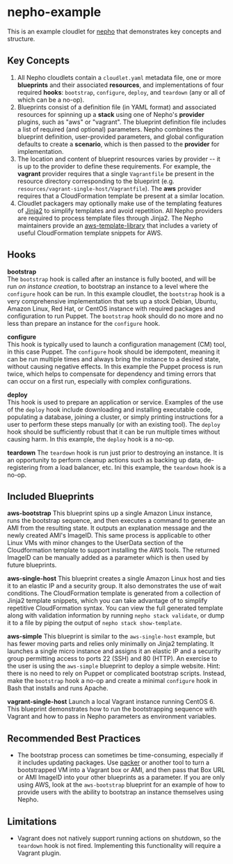 nepho-example
=============

This is an example cloudlet for [nepho](http://github.com/huit/nepho) that demonstrates key concepts and structure.

Key Concepts
------------
1. All Nepho cloudlets contain a `cloudlet.yaml` metadata file, one or more **blueprints** and their associated **resources**, and implementations of four required **hooks**: `bootstrap`, `configure`, `deploy`, and `teardown` (any or all of which can be a no-op).
2. Blueprints consist of a definition file (in YAML format) and associated resources for spinning up a **stack** using one of Nepho's **provider** plugins, such as "aws" or "vagrant".  The blueprint definition file includes a list of required (and optional) parameters.  Nepho combines the blueprint definition, user-provided parameters, and global configuration defaults to create a **scenario**, which is then passed to the **provider** for implementation.
3. The location and content of blueprint resources varies by provider -- it is up to the provider to define these requirements.  For example, the **vagrant** provider requires that a single `Vagrantfile` be present in the resource directory corresponding to the blueprint (e.g. `resources/vagrant-single-host/Vagrantfile`).  The **aws** provider requires that a CloudFormation template be present at a similar location.
4. Cloudlet packagers may optionally make use of the templating features of [Jinja2](http://jinja.pocoo.org/docs/) to simplify templates and avoid repetition.  All Nepho providers are required to process template files through Jinja2.  The Nepho maintainers provide an [aws-template-library](https://github.com/cloudlets/aws-template-library/) that includes a variety of useful CloudFormation template snippets for AWS.

Hooks
-----
**bootstrap**  
The `bootstrap` hook is called after an instance is fully booted, and will be run _on instance creation_, to bootstrap an instance to a level where the `configure` hook can be run.  In this example cloudlet, the `bootstrap` hook is a very comprehensive implementation that sets up a stock Debian, Ubuntu, Amazon Linux, Red Hat, or CentOS instance with required packages and configuration to run Puppet.  The `bootstrap` hook should do no more and no less than prepare an instance for the `configure` hook.

**configure**  
This hook is typically used to launch a configuration management (CM) tool, in this case Puppet.  The `configure` hook should be idempotent, meaning it can be run multiple times and always bring the instance to a desired state, without causing negative effects.  In this example the Puppet process is run twice, which helps to compensate for dependency and timing errors that can occur on a first run, especially with complex configurations.

**deploy**  
This hook is used to prepare an application or service. Examples of the use of the `deploy` hook include downloading and installing executable code, populating a database, joining a cluster, or simply printing instructions for a user to perform these steps manually (or with an existing tool).  The `deploy` hook should be sufficiently robust that it can be run multiple times without causing harm.  In this example, the `deploy` hook is a no-op.

**teardown**
The `teardown` hook is run just prior to destroying an instance.  It is an opportunity to perform cleanup actions such as backing up data, de-registering from a load balancer, etc.  Ini this example, the `teardown` hook is a no-op.

Included Blueprints
-------------------
**aws-bootstrap**
This blueprint spins up a single Amazon Linux instance, runs the bootstrap sequence, and then executes a command to generate an AMI from the resulting state.  It outputs an explanation message and the newly created AMI's ImageID.  This same process is applicable to other Linux VMs with minor changes to the UserData section of the Cloudformation template to support installing the AWS tools.  The returned ImageID can be manually added as a parameter which is then used by future blueprints.

**aws-single-host**
This blueprint creates a single Amazon Linux host and ties it to an elastic IP and a security group.  It also demonstrates the use of wait conditions.  The CloudFormation template is generated from a collection of Jinja2 template snippets, which you can take advantage of to simplify repetitive CloudFormation syntax.  You can view the full generated template along with validation information by running `nepho stack validate`, or dump it to a file by piping the output of `nepho stack show-template`.

**aws-simple**
This blueprint is similar to the `aws-single-host` example, but has fewer moving parts and relies only minimally on Jinja2 templating.  It launches a single micro instance and assigns it an elastic IP and a security group permitting access to ports 22 (SSH) and 80 (HTTP).  An exercise to the user is using the `aws-simple` blueprint to deploy a simple website.  Hint: there is no need to rely on Puppet or complicated bootstrap scripts.  Instead, make the `bootstrap` hook a no-op and create a minimal `configure` hook in Bash that installs and runs Apache.

**vagrant-single-host**
Launch a local Vagrant instance running CentOS 6.  This blueprint demonstrates how to run the bootstrapping sequence with Vagrant and how to pass in Nepho parameters as environment variables.

Recommended Best Practices
--------------------------
- The bootstrap process can sometimes be time-consuming, especially if it includes updating packages. Use [packer](http://www.packer.io/) or another tool to turn a bootstrapped VM into a Vagrant box or AMI, and then pass that Box URL or AMI ImageID into your other blueprints as a parameter. If you are only using AWS, look at the `aws-bootstrap` blueprint for an example of how to provide users with the ability to bootstrap an instance themselves using Nepho.

Limitations
-----------
- Vagrant does not natively support running actions on shutdown, so the `teardown` hook is not fired. Implementing this functionality will require a Vagrant plugin.
